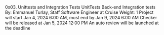 0x03. Unittests and Integration Tests
UnitTests
Back-end
Integration tests
 By: Emmanuel Turlay, Staff Software Engineer at Cruise
 Weight: 1
 Project will start Jan 4, 2024 6:00 AM, must end by Jan 9, 2024 6:00 AM
 Checker will be released at Jan 5, 2024 12:00 PM
 An auto review will be launched at the deadline
